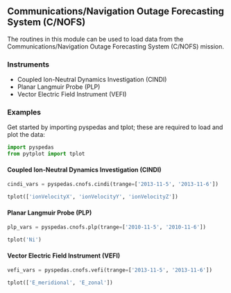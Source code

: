 
## Communications/Navigation Outage Forecasting System (C/NOFS)
The routines in this module can be used to load data from the Communications/Navigation Outage Forecasting System (C/NOFS) mission. 

### Instruments
- Coupled Ion-Neutral Dynamics Investigation (CINDI)
- Planar Langmuir Probe (PLP)
- Vector Electric Field Instrument (VEFI)

### Examples
Get started by importing pyspedas and tplot; these are required to load and plot the data:

```python
import pyspedas
from pytplot import tplot
```

#### Coupled Ion-Neutral Dynamics Investigation (CINDI)

```python
cindi_vars = pyspedas.cnofs.cindi(trange=['2013-11-5', '2013-11-6'])

tplot(['ionVelocityX', 'ionVelocityY', 'ionVelocityZ'])
```

#### Planar Langmuir Probe (PLP)

```python
plp_vars = pyspedas.cnofs.plp(trange=['2010-11-5', '2010-11-6'])

tplot('Ni')
```

#### Vector Electric Field Instrument (VEFI)

```python
vefi_vars = pyspedas.cnofs.vefi(trange=['2013-11-5', '2013-11-6'])

tplot(['E_meridional', 'E_zonal'])
```



